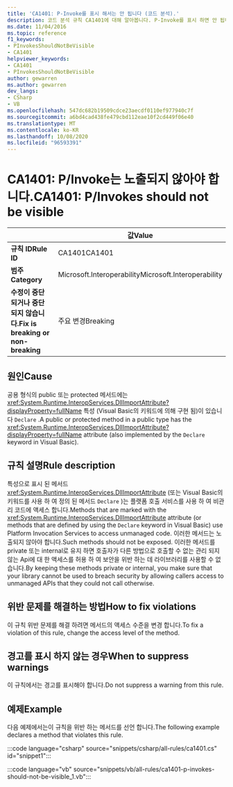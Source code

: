 ```yaml
---
title: 'CA1401: P-Invoke를 표시 해서는 안 됩니다 (코드 분석).'
description: 코드 분석 규칙 CA1401에 대해 알아봅니다. P-Invoke를 표시 하면 안 됩니다.
ms.date: 11/04/2016
ms.topic: reference
f1_keywords:
- PInvokesShouldNotBeVisible
- CA1401
helpviewer_keywords:
- CA1401
- PInvokesShouldNotBeVisible
author: gewarren
ms.author: gewarren
dev_langs:
- CSharp
- VB
ms.openlocfilehash: 547dc682b19509cdce23aecdf0110ef977940c7f
ms.sourcegitcommit: a6bd4cad438fe479cbd112eae10f2cd449f06e40
ms.translationtype: MT
ms.contentlocale: ko-KR
ms.lasthandoff: 10/08/2020
ms.locfileid: "96593391"
---
```

# <a name="ca1401-pinvokes-should-not-be-visible"></a><span data-ttu-id="1afc4-103">CA1401: P/Invoke는 노출되지 않아야 합니다.</span><span class="sxs-lookup"><span data-stu-id="1afc4-103">CA1401: P/Invokes should not be visible</span></span>

|                                     | <span data-ttu-id="1afc4-104">값</span><span class="sxs-lookup"><span data-stu-id="1afc4-104">Value</span></span>                      |
|-------------------------------------|----------------------------|
| <span data-ttu-id="1afc4-105">**규칙 ID**</span><span class="sxs-lookup"><span data-stu-id="1afc4-105">**Rule ID**</span></span>                          | <span data-ttu-id="1afc4-106">CA1401</span><span class="sxs-lookup"><span data-stu-id="1afc4-106">CA1401</span></span>                     |
| <span data-ttu-id="1afc4-107">**범주**</span><span class="sxs-lookup"><span data-stu-id="1afc4-107">**Category**</span></span>                        | <span data-ttu-id="1afc4-108">Microsoft.Interoperability</span><span class="sxs-lookup"><span data-stu-id="1afc4-108">Microsoft.Interoperability</span></span> |
| <span data-ttu-id="1afc4-109">**수정이 중단 되거나 중단 되지 않습니다.**</span><span class="sxs-lookup"><span data-stu-id="1afc4-109">**Fix is breaking or non-breaking**</span></span> | <span data-ttu-id="1afc4-110">주요 변경</span><span class="sxs-lookup"><span data-stu-id="1afc4-110">Breaking</span></span>                   |

## <a name="cause"></a><span data-ttu-id="1afc4-111">원인</span><span class="sxs-lookup"><span data-stu-id="1afc4-111">Cause</span></span>

<span data-ttu-id="1afc4-112">공용 형식의 public 또는 protected 메서드에는 <xref:System.Runtime.InteropServices.DllImportAttribute?displayProperty=fullName> 특성 (Visual Basic의 키워드에 의해 구현 됨)이 있습니다 `Declare` .</span><span class="sxs-lookup"><span data-stu-id="1afc4-112">A public or protected method in a public type has the <xref:System.Runtime.InteropServices.DllImportAttribute?displayProperty=fullName> attribute (also implemented by the `Declare` keyword in Visual Basic).</span></span>

## <a name="rule-description"></a><span data-ttu-id="1afc4-113">규칙 설명</span><span class="sxs-lookup"><span data-stu-id="1afc4-113">Rule description</span></span>

<span data-ttu-id="1afc4-114">특성으로 표시 된 메서드 <xref:System.Runtime.InteropServices.DllImportAttribute> (또는 Visual Basic의 키워드를 사용 하 여 정의 된 메서드 `Declare` )는 플랫폼 호출 서비스를 사용 하 여 비관리 코드에 액세스 합니다.</span><span class="sxs-lookup"><span data-stu-id="1afc4-114">Methods that are marked with the <xref:System.Runtime.InteropServices.DllImportAttribute> attribute (or methods that are defined by using the `Declare` keyword in Visual Basic) use Platform Invocation Services to access unmanaged code.</span></span> <span data-ttu-id="1afc4-115">이러한 메서드는 노출되지 않아야 합니다.</span><span class="sxs-lookup"><span data-stu-id="1afc4-115">Such methods should not be exposed.</span></span> <span data-ttu-id="1afc4-116">이러한 메서드를 private 또는 internal로 유지 하면 호출자가 다른 방법으로 호출할 수 없는 관리 되지 않는 Api에 대 한 액세스를 허용 하 여 보안을 위반 하는 데 라이브러리를 사용할 수 없습니다.</span><span class="sxs-lookup"><span data-stu-id="1afc4-116">By keeping these methods private or internal, you make sure that your library cannot be used to breach security by allowing callers access to unmanaged APIs that they could not call otherwise.</span></span>

## <a name="how-to-fix-violations"></a><span data-ttu-id="1afc4-117">위반 문제를 해결하는 방법</span><span class="sxs-lookup"><span data-stu-id="1afc4-117">How to fix violations</span></span>

<span data-ttu-id="1afc4-118">이 규칙 위반 문제를 해결 하려면 메서드의 액세스 수준을 변경 합니다.</span><span class="sxs-lookup"><span data-stu-id="1afc4-118">To fix a violation of this rule, change the access level of the method.</span></span>

## <a name="when-to-suppress-warnings"></a><span data-ttu-id="1afc4-119">경고를 표시 하지 않는 경우</span><span class="sxs-lookup"><span data-stu-id="1afc4-119">When to suppress warnings</span></span>

<span data-ttu-id="1afc4-120">이 규칙에서는 경고를 표시해야 합니다.</span><span class="sxs-lookup"><span data-stu-id="1afc4-120">Do not suppress a warning from this rule.</span></span>

## <a name="example"></a><span data-ttu-id="1afc4-121">예제</span><span class="sxs-lookup"><span data-stu-id="1afc4-121">Example</span></span>

<span data-ttu-id="1afc4-122">다음 예제에서는이 규칙을 위반 하는 메서드를 선언 합니다.</span><span class="sxs-lookup"><span data-stu-id="1afc4-122">The following example declares a method that violates this rule.</span></span>

:::code language="csharp" source="snippets/csharp/all-rules/ca1401.cs" id="snippet1":::

:::code language="vb" source="snippets/vb/all-rules/ca1401-p-invokes-should-not-be-visible_1.vb":::
